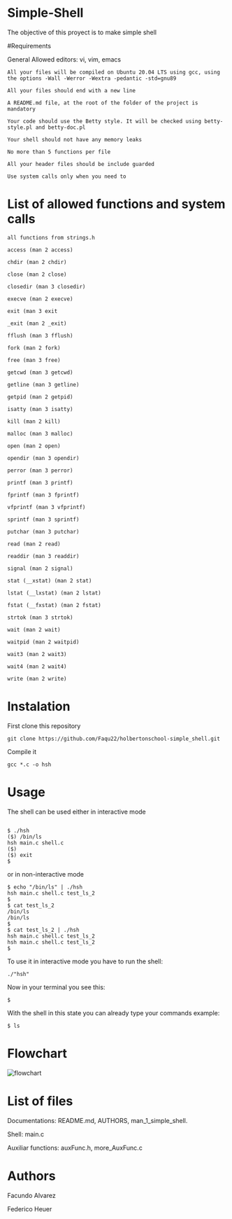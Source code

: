 # Simple-Shell
The objective of this proyect is to make simple shell

#Requirements

General
	Allowed editors: vi, vim, emacs

	All your files will be compiled on Ubuntu 20.04 LTS using gcc, using the options -Wall -Werror -Wextra -pedantic -std=gnu89

	All your files should end with a new line

	A README.md file, at the root of the folder of the project is mandatory

	Your code should use the Betty style. It will be checked using betty-style.pl and betty-doc.pl

	Your shell should not have any memory leaks

	No more than 5 functions per file

	All your header files should be include guarded

	Use system calls only when you need to

# List of allowed functions and system calls

	all functions from strings.h

	access (man 2 access)

	chdir (man 2 chdir)

	close (man 2 close)

	closedir (man 3 closedir)

	execve (man 2 execve)

	exit (man 3 exit

	_exit (man 2 _exit)

	fflush (man 3 fflush)

	fork (man 2 fork)

	free (man 3 free)

	getcwd (man 3 getcwd)

	getline (man 3 getline)

	getpid (man 2 getpid)

	isatty (man 3 isatty)

	kill (man 2 kill)

	malloc (man 3 malloc)

	open (man 2 open)

	opendir (man 3 opendir)

	perror (man 3 perror)

	printf (man 3 printf)

	fprintf (man 3 fprintf)

	vfprintf (man 3 vfprintf)

	sprintf (man 3 sprintf)

	putchar (man 3 putchar)

	read (man 2 read)

	readdir (man 3 readdir)

	signal (man 2 signal)

	stat (__xstat) (man 2 stat)

	lstat (__lxstat) (man 2 lstat)

	fstat (__fxstat) (man 2 fstat)

	strtok (man 3 strtok)

	wait (man 2 wait)

	waitpid (man 2 waitpid)

	wait3 (man 2 wait3)

	wait4 (man 2 wait4)

	write (man 2 write)

# Instalation
First clone this repository

`` git clone https://github.com/Faqu22/holbertonschool-simple_shell.git ``

Compile it

`` gcc *.c -o hsh ``
# Usage

The shell can be used either in interactive mode

```shell

$ ./hsh
($) /bin/ls
hsh main.c shell.c
($)
($) exit
$

```
or in non-interactive mode

```
$ echo "/bin/ls" | ./hsh
hsh main.c shell.c test_ls_2
$
$ cat test_ls_2
/bin/ls
/bin/ls
$
$ cat test_ls_2 | ./hsh
hsh main.c shell.c test_ls_2
hsh main.c shell.c test_ls_2
$

```
To use it in interactive mode you have to run the shell:

`` ./"hsh" ``

Now in your terminal you see this:

`` $ ``

With the shell in this state you can already type your commands
example:

``$ ls ``

# Flowchart

![flowchart](https://drive.google.com/file/d/1fJgNcwKTJUwzqqt_AGeMU65VlkEYC-GN/view?usp=sharing)

# List of files

Documentations: README.md, AUTHORS, man_1_simple_shell.

Shell: main.c

Auxiliar functions: auxFunc.h, more_AuxFunc.c

# Authors

Facundo Alvarez

Federico Heuer
